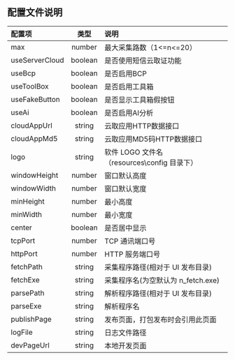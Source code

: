## 配置文件说明

| 配置项         |  类型   | 说明                                        |
| :------------- | :-----: | :------------------------------------------ |
| max            | number  | 最大采集路数（1<=n<=20）                    |
| useServerCloud | boolean | 是否使用短信云取证功能                      |
| useBcp         | boolean | 是否启用BCP                                 |
| useToolBox     | boolean | 是否启用工具箱                              |
| useFakeButton  | boolean | 是否显示工具箱假按钮                        |
| useAi          | boolean | 是否启用AI分析                              |
| cloudAppUrl    | string  | 云取应用HTTP数据接口                        |
| cloudAppMd5    | string  | 云取应用MD5码HTTP数据接口                   |
| logo           | string  | 软件 LOGO 文件名（resources\config 目录下） |
| windowHeight   | number  | 窗口默认高度                                |
| windowWidth    | number  | 窗口默认宽度                                |
| minHeight      | number  | 最小高度                                    |
| minWidth       | number  | 最小宽度                                    |
| center         | boolean | 是否居中显示                                |
| tcpPort        | number  | TCP 通讯端口号                              |
| httpPort       | number  | HTTP 服务端口号                             |
| fetchPath      | string  | 采集程序路径(相对于 UI 发布目录)            |
| fetchExe       | string  | 采集程序名(为空默认为 n_fetch.exe)          |
| parsePath      | string  | 解析程序路径(相对于 UI 发布目录)            |
| parseExe       | string  | 解析程序名                                  |
| publishPage    | string  | 发布页面，打包发布时会引用此页面            |
| logFile        | string  | 日志文件路径                                |
| devPageUrl     | string  | 本地开发页面                                |